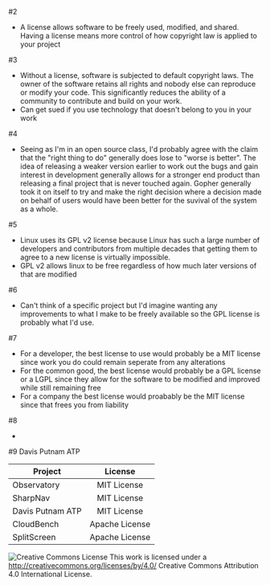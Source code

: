 #2
- A license allows software to be freely used, modified, and shared. Having a license means more control of how copyright law is applied to your project

#3

- Without a license, software is subjected to default copyright laws. The owner of the software retains all rights and nobody else can reproduce or modify your code. This significantly reduces the ability of a community to contribute and build on your work. 
- Can get sued if you use technology that doesn't belong to you in your work

#4

- Seeing as I'm in an open source class, I'd probably agree with the claim that the "right thing to do" generally does lose to "worse is better". The idea of releasing a weaker version earlier to work out the bugs and gain interest in development generally allows for a stronger end product than releasing a final project that is never touched again. Gopher generally took it on itself to try and make the right decision where a decision made on behalf of users would have been better for the suvival of the system as a whole. 

#5

- Linux uses its GPL v2 license because Linux has such a large number of developers and contributors from multiple decades that getting them to agree to a new license is virtually impossible. 
- GPL v2 allows linux to be free regardless of how much later versions of that are modified

#6

- Can't think of a specific project but I'd imagine wanting any improvements to what I make to be freely available so the GPL license is probably what I'd use.

#7

- For a developer, the best license to use would probably be a MIT license since work you do could remain seperate from any alterations
- For the common good, the best license would probably be a GPL license or a LGPL since they allow for the software to be modified and improved while still remaining free
- For a company the best license would proabably be the MIT license since that frees you from liability

#8 

- 

#9
Davis Putnam ATP



| Project        | License        |
| -------------  |:-------------: | 
| Observatory    |  MIT License              | 
| SharpNav       |  MIT License              | 
| Davis Putnam ATP                |            MIT License    |
| CloudBench               |  Apache License              |
| SplitScreen               | Apache License                |


![Creative Commons License](https://i.creativecommons.org/l/by/4.0/88x31.png) This work is licensed under a http://creativecommons.org/licenses/by/4.0/ Creative Commons Attribution 4.0 International License.

